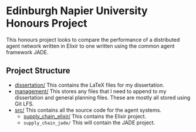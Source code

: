 # Edinburgh Napier University Honours Project

This honours project looks to compare the performance of a distributed agent network written in Elixir to one written using the common agent framework JADE.

## Project Structure

- [dissertation/](./dissertation/) This contains the LaTeX files for my dissertation.
- [management/](./management/) This stores any files that I need to append to my dissertation and general planning files. These are mostly all stored using Git LFS.
- [src/](./src/) This contains all the source code for the agent systems.
  - [supply_chain_elixir/](./src/supply_chain_elixir/) This contains the Elixir project.
  - `supply_chain_jade/` This will contain the JADE project.
